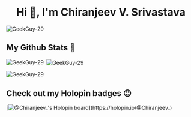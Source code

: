 <h1 align="center">Hi 👋, I'm Chiranjeev V. Srivastava</h1>
<p align="left"> <img src="https://komarev.com/ghpvc/?username=GeekGou-29&label=Profile%20views&color=0e75b6&style=flat" alt="GeekGuy-29" /> </p>


## My Github Stats 🚀

<p><img align="left" src="https://github-readme-stats.vercel.app/api/top-langs?username=GeekGuy-29&show_icons=true&locale=en&layout=compact" alt="GeekGuy-29" /></p>



<p>&nbsp;<img align="center" src="https://github-readme-stats.vercel.app/api?username=GeekGuy-29&show_icons=true&locale=en" alt="GeekGuy-29" /></p>

<p><img align="center" src="https://github-readme-streak-stats.herokuapp.com/?user=GeekGuy-29&" alt="GeekGuy-29" /></p>

## Check out my Holopin badges 😉

[![@Chiranjeev_'s Holopin board](https://holopin.me/Chiranjeev_)](https://holopin.io/@Chiranjeev_)
